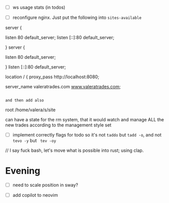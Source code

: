 - [ ] ws usage stats (in todos)

- [ ] reconfigure nginx. Just put the following into `sites-available`

server {

  listen 80 default_server;
  listen [::]:80 default_server;

} server {

  listen 80 default_server;

} listen [::]:80 default_server;


location / {
  proxy_pass http://localhost:8080;

server_name valeratrades.com www.valeratrades.com;
``` 

and then add also
```
root /home/valera/s/site

can have a state for the rm system, that it would watch and manage ALL the new trades according to the management style set

- [ ] implement correctly flags for todo  so it's not `taddo` but `tadd -o`, and not `tevo -y` but ` tev -oy`

// I say fuck bash, let's move what is possible into rust; using clap.

# Evening
- [ ] need to scale position in sway?

- [ ] add copilot to neovim
